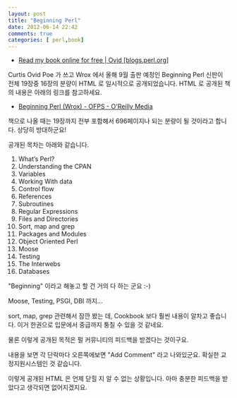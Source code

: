 ```yaml
---
layout: post
title: "Beginning Perl"
date: 2012-06-14 22:42
comments: true
categories: [ perl,book]
---
```


- [Read my book online for free | Ovid [blogs.perl.org]](http://blogs.perl.org/users/ovid/2012/06/read-my-book-online-for-free.html)

Curtis Ovid Poe 가 쓰고 Wrox 에서 올해 9월 출판 예정인 Beginning Perl 신판이 전체 19장중 16장의 분량이 HTML 로 일시적으로 공개되었습니다. HTML 로 공개된 책의 내용은 아래의 링크를 참고하세요.

- [Beginning Perl (Wrox) - OFPS - O'Reilly Media](http://ofps.oreilly.com/titles/9781118013847/)

책으로 나올 때는 19장까지 전부 포함해서 696페이지나 되는 분량이 될 것이라고 합니다. 상당히 방대하군요!

공개된 목차는 아래와 같습니다.

1. What’s Perl?
2. Understanding the CPAN
3. Variables
4. Working With data
5. Control flow
6. References
7. Subroutines
8. Regular Expressions
9. Files and Directories
10. Sort, map and grep
11. Packages and Modules
12. Object Oriented Perl
13. Moose
14. Testing
15. The Interwebs
16. Databases

"Beginning" 이라고 해놓고 할 건 거의 다 하는 군요 :-)

Moose, Testing, PSGI, DBI 까지... 

sort, map, grep 관련해서 잠깐 봤는 데, Cookbook 보다 훨씬 내용이 알차고 좋습니다. 이거 한권으로 입문에서 중급까지 퉁칠 수 있을 것 같네요.

물론 이렇게 공개된 목적은 펄 커뮤니티의 피드백을 받겠다는 것이구요.

내용을 보면 각 단락마다 오른쪽에보면 "Add Comment" 라고 나와있군요. 확실한 교정지원시스템인 것 같습니다.

이렇게 공개된 HTML 은 언제 닫힐 지 알 수 없는 상황입니다. 아마 충분한 피드백을 받았다고 생각되면 없어지겠지요.
